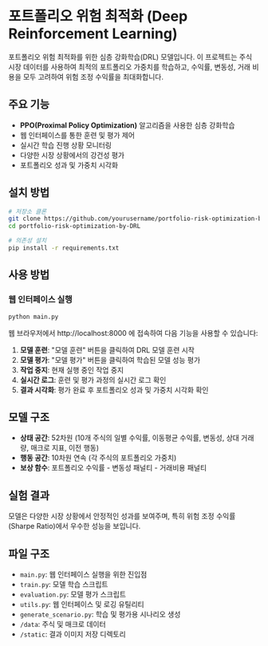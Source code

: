 # 포트폴리오 위험 최적화 (Deep Reinforcement Learning)

포트폴리오 위험 최적화를 위한 심층 강화학습(DRL) 모델입니다. 이 프로젝트는 주식 시장 데이터를 사용하여 최적의 포트폴리오 가중치를 학습하고, 수익률, 변동성, 거래 비용을 모두 고려하여 위험 조정 수익률을 최대화합니다.

## 주요 기능

- **PPO(Proximal Policy Optimization)** 알고리즘을 사용한 심층 강화학습
- 웹 인터페이스를 통한 훈련 및 평가 제어
- 실시간 학습 진행 상황 모니터링
- 다양한 시장 상황에서의 강건성 평가
- 포트폴리오 성과 및 가중치 시각화

## 설치 방법

```bash
# 저장소 클론
git clone https://github.com/yourusername/portfolio-risk-optimization-by-DRL.git
cd portfolio-risk-optimization-by-DRL

# 의존성 설치
pip install -r requirements.txt
```

## 사용 방법

### 웹 인터페이스 실행

```bash
python main.py
```

웹 브라우저에서 http://localhost:8000 에 접속하여 다음 기능을 사용할 수 있습니다:

1. **모델 훈련**: "모델 훈련" 버튼을 클릭하여 DRL 모델 훈련 시작
2. **모델 평가**: "모델 평가" 버튼을 클릭하여 학습된 모델 성능 평가
3. **작업 중지**: 현재 실행 중인 작업 중지
4. **실시간 로그**: 훈련 및 평가 과정의 실시간 로그 확인
5. **결과 시각화**: 평가 완료 후 포트폴리오 성과 및 가중치 시각화 확인

## 모델 구조

- **상태 공간**: 52차원 (10개 주식의 일별 수익률, 이동평균 수익률, 변동성, 상대 거래량, 매크로 지표, 이전 행동)
- **행동 공간**: 10차원 연속 (각 주식의 포트폴리오 가중치)
- **보상 함수**: 포트폴리오 수익률 - 변동성 패널티 - 거래비용 패널티

## 실험 결과

모델은 다양한 시장 상황에서 안정적인 성과를 보여주며, 특히 위험 조정 수익률(Sharpe Ratio)에서 우수한 성능을 보입니다.

## 파일 구조

- `main.py`: 웹 인터페이스 실행을 위한 진입점
- `train.py`: 모델 학습 스크립트
- `evaluation.py`: 모델 평가 스크립트
- `utils.py`: 웹 인터페이스 및 로깅 유틸리티
- `generate_scenario.py`: 학습 및 평가용 시나리오 생성
- `/data`: 주식 및 매크로 데이터
- `/static`: 결과 이미지 저장 디렉토리